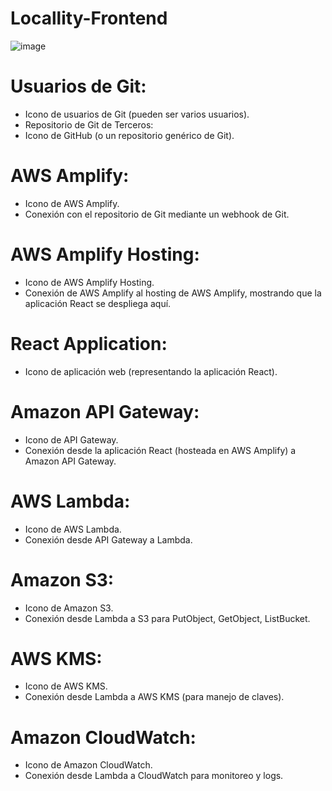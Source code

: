 ﻿# Locallity-Frontend
![image](https://github.com/Global-Manu-Man/creze-amplify/assets/84020431/5df3d15d-fdcd-41bc-9adb-9cc2d331dd08)


# Usuarios de Git:

* Icono de usuarios de Git (pueden ser varios usuarios).
* Repositorio de Git de Terceros:
* Icono de GitHub (o un repositorio genérico de Git).
# AWS Amplify:
* Icono de AWS Amplify.
* Conexión con el repositorio de Git mediante un webhook de Git.
# AWS Amplify Hosting:

* Icono de AWS Amplify Hosting.
* Conexión de AWS Amplify al hosting de AWS Amplify, mostrando que la aplicación React se despliega aquí.

# React Application:

* Icono de aplicación web (representando la aplicación React).
# Amazon API Gateway:
* Icono de API Gateway.
* Conexión desde la aplicación React (hosteada en AWS Amplify) a Amazon API Gateway.

# AWS Lambda:

* Icono de AWS Lambda.
* Conexión desde API Gateway a Lambda.
# Amazon S3:
* Icono de Amazon S3.
* Conexión desde Lambda a S3 para PutObject, GetObject, ListBucket.
# AWS KMS:
* Icono de AWS KMS.
* Conexión desde Lambda a AWS KMS (para manejo de claves).
# Amazon CloudWatch:
* Icono de Amazon CloudWatch.
* Conexión desde Lambda a CloudWatch para monitoreo y logs.


